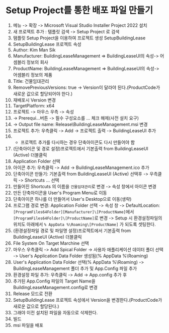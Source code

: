 ﻿# Setup Project를 통한 배포 파일 만들기

1. 메뉴 -> 확장 -> Microsoft Visual Studio Installer Project 2022 설치
2. 새 프로젝트 추가 : 탬플릿 검색 -> Setup Project 로 검색
3. 탬플릿 Setup Project을 이용하여 프로젝트 생성 SetupBuildingLease
4. SetupBuildingLease 프로젝트 속성 
  1. Author: Kim Man Sik
  2. Manufacturer: BuildingLeaseManagement => BuildingLeaseUI의 속성-> 어셈블리 정보의 회사
  3. ProductName: BuildingLeaseManagement => BuildingLeaseUI의 속성-> 어셈블리 정보의 제품
  4. Title: 건물임대관리  
  5. RemovePreviousVersions: true -> Version이 달라야 된다.(ProductCode가 새로운 값으로 할당되어야 한다.)
  6. 재배포시 Version 변경
  6. TargetPlatform: x64
  7. 프로젝트 -> 마우스 우측 -> 속성 
  8.   -> Prerequi...버튼 -> 필수 구성요소를 ... 체크 해제(사전 설치 요구)
  9.   -> Output file name: Release\BuildingLeaseManagement.msi 변경
5. 프로젝트 추가: 우측클릭 -> Add -> 프로젝트 출력 -> BuildingLeaseUI 추가
  1. * 프로젝트 추가를 다시하는 경우 단축아이콘도 다시 만들어야 함
6. (단축아이콘 및 경로 설정)프로젝트에서 기본출력 from BuildingLeaseUI (Active)  더블클릭
  1. Application Folder 선택
  2. 아이콘 추가: 우측클릭 -> Add -> BuildingLeaseManagement.ico 추가 
  3. 단축아이콘 만들기: 기본출력 from BuildingLeaseUI (Active) 선택후 -> 우측클릭 -> Shortcuts ... 선택
  4. 만들어진 Shortcuts 의 이름을 `건물임대관리`로 변경 ->  속성 창에서 아이콘 변경
  5. 만든 단축아이콘을 User's Program Menu로 이동
  6. 단축아이콘 하나를 더 만들어서 User's Desktop으로 이동(생략)
  7. 프로그램 경로 변경: Application Folder 선택 -> 속성 창 
      -> DefaultLocation: `[ProgramFiles64Folder][Manufacturer]\[ProductName]`에서 `[ProgramFiles64Folder]\[ProductName]`로 변경
      -> Setup 시 환경설정파일의 위치도 아래에서 `% AppData %\Roaming\[ProductName]` 가 되도록 셋팅한다.
7. (환경설정파일 경로 및 파일명 설정)프로젝트에서 기본출력 from BuildingLeaseUI (Active)  더블클릭
  1. File System On Target Marchine 선택
  2. 마우스 우측클릭 -> Add Spical Folder -> 사용자 애플리케이션 데이터 폴더 선택 -> User's Application Data Folder 생성됨(% AppData %\Roaming)
  3. User's Application Data Folder 선택(% AppData %\Roaming) -> BuildingLeaseManagement 폴더 추가 및 App.Config 파일 추가
  4. 환경설정 파일 추가: 우측클릭 -> Add -> App.config 추가 후 
  5. 추가된 App.Config 파일의 Target Name을 BuildingLeaseManagement.config로 변경
8. Release 모드로 전환
9. SetupBuildingLease 프로젝트 속성에서 Version을 변경한다.(ProductCode가 새로운 값으로 할당된다.)
10. 그래야 이전 설치된 파일을 자동으로 삭제한다.
11. 빌드
12. msi 파일을 배포